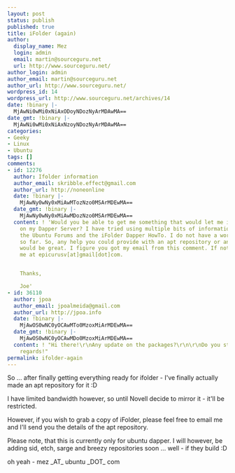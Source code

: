 ```yaml
---
layout: post
status: publish
published: true
title: iFolder (again)
author:
  display_name: Mez
  login: admin
  email: martin@sourceguru.net
  url: http://www.sourceguru.net/
author_login: admin
author_email: martin@sourceguru.net
author_url: http://www.sourceguru.net/
wordpress_id: 14
wordpress_url: http://www.sourceguru.net/archives/14
date: !binary |-
  MjAwNi0wMi0xNiAxODoyNDozNyArMDAwMA==
date_gmt: !binary |-
  MjAwNi0wMi0xNiAxNzoyNDozNyArMDAwMA==
categories:
- Geeky
- Linux
- Ubuntu
tags: []
comments:
- id: 12276
  author: Ifolder information
  author_email: skribble.effect@gmail.com
  author_url: http://noneonline
  date: !binary |-
    MjAwNy0wNy0xMiAwMTozNzo0MSArMDEwMA==
  date_gmt: !binary |-
    MjAwNy0wNy0xMiAwMDozNzo0MSArMDEwMA==
  content: ! 'Would you be able to get me something that would let me install iFolder
    on my Dapper Server? I have tried using multiple bits of information,including
    the Ubuntu Forums and the iFolder Dapper HowTo. I do not have a working install
    so far. So, any help you could provide with an apt repository or anything else
    would be great. I figure you got my email from this comment. If not then email
    me at epicurusv[at]gmail[dot]com.


    Thanks,

    Joe'
- id: 36110
  author: jpoa
  author_email: jpoalmeida@gmail.com
  author_url: http://jpoa.info
  date: !binary |-
    MjAwOS0wNC0yOCAwMTo0MzoxMiArMDEwMA==
  date_gmt: !binary |-
    MjAwOS0wNC0yOCAwMDo0MzoxMiArMDEwMA==
  content: ! "Hi there!\r\nAny update on the packages?\r\n\r\nDo you still have them?\r\n\r\nBest
    regards!"
permalink: ifolder-again
---
```

<p>So ... after finally getting everything ready for ifolder - I've finally actually made an apt repository for it :D</p>
<p>I have limited bandwidth however, so until Novell decide to mirror it - it'll be restricted.</p>
<p>However, if you wish to grab a copy of iFolder, please feel free to email me and I'll send you the details of the apt repository.</p>
<p>Please note, that this is currently only for ubuntu dapper. I will however, be adding sid, etch, sarge and breezy repositories soon ... well - if they build :D</p>
<p>oh yeah - mez _AT_ ubuntu _DOT_ com</p>
